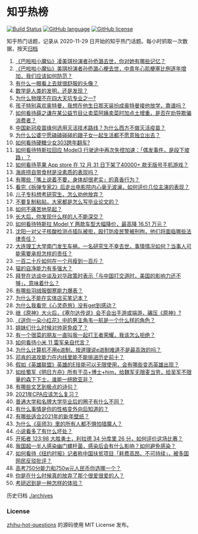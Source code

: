 # 知乎热榜
[![Build Status](https://github.com/ToWeLong/zhihu-hot-questions/workflows/CI/badge.svg)](https://github.com/ToWeLong/zhihu-hot-questions/actions)
[![GitHub language](https://img.shields.io/badge/language-golang-orange.svg)](https://golang.org/)
[![GitHub license](https://img.shields.io/github/license/ToWeLong/zhihu-hot-questions)](https://github.com/ToWeLong/zhihu-hot-questions/blob/main/LICENSE)

知乎热门话题，记录从 2020-11-29 日开始的知乎热门话题。每小时抓取一次数据，按天[归档](./archives)

<!-- BEGIN -->

1. [《巴啦啦小魔仙》凌美琪扮演者孙侨潞去世，你对她有哪些记忆？](https://www.zhihu.com/question/437555370)
1. [《巴啦啦小魔仙》美琪扮演者孙侨潞心梗去世，中青年心肌梗塞比例逐年增加，我们应该如何防范？](https://www.zhihu.com/question/437566670)
1. [有什么一眼看上去就很舒服的头像？](https://www.zhihu.com/question/377658010)
1. [数学是人类的发明，还是发现？](https://www.zhihu.com/question/19746620)
1. [为什么物理不在四大天坑专业之一?](https://www.zhihu.com/question/344662621)
1. [孩子特别喜欢奥特曼，我想在他生日那天装扮成奥特曼接他放学，靠谱吗？](https://www.zhihu.com/question/431566638)
1. [如何看待薛之谦在某公益节目让卖菜阿姨卖菜时加点土增重，是否在劝导欺骗消费者？](https://www.zhihu.com/question/437496625)
1. [中国新冠疫苗缘何选用灭活技术路线？为什么西方不做灭活疫苗？](https://www.zhihu.com/question/437310940)
1. [为什么公婆宁愿磕磕碰碰的跟子女一起生活都不愿意独立出去？](https://www.zhihu.com/question/437257253)
1. [如何看待硬糖少女303跨年翻车?](https://www.zhihu.com/question/437350513)
1. [如何看待特斯拉回应 Model3 行驶途中再次失控加速：「偶发事件，是段下坡路」？](https://www.zhihu.com/question/437523001)
1. [如何看待苹果 App store 在 12 月 31 日下架了40000+ 款无版号手机游戏？](https://www.zhihu.com/question/437316087)
1. [海底捞自带食材是没素质的表现吗？](https://www.zhihu.com/question/284118317)
1. [有哪些「嘴上说着不要，身体却很老实」的真香行为？](https://www.zhihu.com/question/437091549)
1. [看完《拆弹专家2》后走出电影院内心毫无波澜，如何评价几位主演的表现？](https://www.zhihu.com/question/436500412)
1. [儿子专科想考研究生，怎么劝他放弃？](https://www.zhihu.com/question/402398442)
1. [不要复制粘贴，大家都是怎么写毕业论文的？](https://www.zhihu.com/question/373636104)
1. [如何不痛苦地早起？](https://www.zhihu.com/question/22120300)
1. [长大后，你发现什么样的人不能深交？](https://www.zhihu.com/question/340083676)
1. [如何看待特斯拉 Model Y 两款车型大幅降价，最高降 16.51 万元？](https://www.zhihu.com/question/437391008)
1. [沈阳一对父子核酸检测点插队被拒，殴打防疫民警被刑拘，他们将面临哪些法律责任？](https://www.zhihu.com/question/437509885)
1. [大连理工大学南门发生车祸，一名研究生不幸去世，事情情况如何？当事人可能需要承担怎样的责任？](https://www.zhihu.com/question/437389885)
1. [一百二十斤如何在一个月瘦到一百斤？](https://www.zhihu.com/question/412419045)
1. [猫的自净能力有多强大？](https://www.zhihu.com/question/59627314)
1. [拜登在访谈中谈及对华政策时表示「与中国打交道时，美国的影响力还不够」，意味着什么？](https://www.zhihu.com/question/433020016)
1. [有哪些羽绒服御寒能力爆表？](https://www.zhihu.com/question/311296213)
1. [为什么不能在实体店买笔记本？](https://www.zhihu.com/question/434240943)
1. [为什么我看完《心灵奇旅》没有get到感动？](https://www.zhihu.com/question/436788096)
1. [继《原神》大火后，《塞尔达传说》会不会出手游或端游，碾压《原神》?](https://www.zhihu.com/question/433521901)
1. [《送你一朵小红花》中的男主角韦一航是一个什么样的角色？](https://www.zhihu.com/question/436782065)
1. [姐妹们什么时候对帅哥免疫了？](https://www.zhihu.com/question/419507405)
1. [有一个很菜的朋友一直叫我一起打王者荣耀，我该怎么拒绝？](https://www.zhihu.com/question/421550430)
1. [如何看待小米 11 雷军亲自代言？](https://www.zhihu.com/question/437461487)
1. [为什么计算机不用e进制，按道理说e进制难道不是最高效的吗？](https://www.zhihu.com/question/435375360)
1. [邓肯的进攻能力在内线里能不能排进历史前十？](https://www.zhihu.com/question/418469341)
1. [假如《英雄联盟》英雄的E技能可以无限使用，会有哪些变态英雄出现？](https://www.zhihu.com/question/421716815)
1. [如给蜀军《明日方舟》所有干员+博士+him，给魏军无限麦当劳，给吴军不限量的森下下士，谁能一统欧亚非？](https://www.zhihu.com/question/437399376)
1. [有哪些文艺到极点的诗句？](https://www.zhihu.com/question/412884604)
1. [2021年CPA应该怎么复习？](https://www.zhihu.com/question/425225784)
1. [普通大学和名牌大学毕业后的圈子有什么不同？](https://www.zhihu.com/question/286416990)
1. [有什么事情是你的性格变外向后知道的？](https://www.zhihu.com/question/338262811)
1. [有哪些适合2021年的新年壁纸？](https://www.zhihu.com/question/436985760)
1. [为什么《巫师3》里的所有人都不惧怕猎魔人？](https://www.zhihu.com/question/39895865)
1. [小说看多了有什么坏处？](https://www.zhihu.com/question/26842401)
1. [开拓者 123:98 大胜勇士，利拉德 34 分库里 26 分，如何评价这场比赛？](https://www.zhihu.com/question/437510041)
1. [我国超一半人感染幽门螺杆菌，感染后会有什么影响？如何避免感染？](https://www.zhihu.com/question/435084216)
1. [如何看待《纽约时报》记者称中国扶贫项目「耗费高昂、不可持续」，被多国网民反驳批评？](https://www.zhihu.com/question/437425765)
1. [高考750分能力和750w元人民币你选哪一个？](https://www.zhihu.com/question/435438184)
1. [你是在什么时候真的放弃了那个很爱很爱的人？](https://www.zhihu.com/question/434567067)
1. [考研迟到是一种怎样的体验？](https://www.zhihu.com/question/35041888)

<!-- END -->

历史归档 [./archives](./archives)


### License
[zhihu-hot-questions](https://github.com/towelong/zhihu-hot-questions) 的源码使用 MIT License 发布。